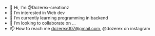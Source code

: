 - 👋 Hi, I’m @Dozerex-creationz
- 👀 I’m interested in Web dev
- 🌱 I’m currently learning programming in backend
- 💞️ I’m looking to collaborate on ...
- 📫 How to reach me dozerex007@gmail.com, @dozerex on instagram

<!---
Dozerex-creationz/Dozerex-creationz is a ✨ special ✨ repository because its `README.md` (this file) appears on your GitHub profile.
You can click the Preview link to take a look at your changes.
--->
